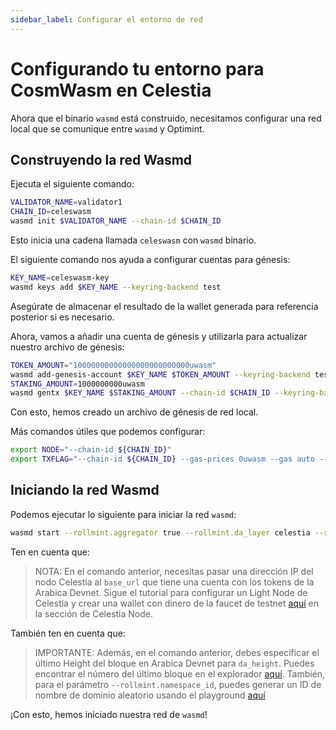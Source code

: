 ```yaml
---
sidebar_label: Configurar el entorno de red
---
```


# Configurando tu entorno para CosmWasm en Celestia

Ahora que el binario `wasmd` está construido, necesitamos configurar una red local que se comunique entre `wasmd` y Optimint.

## Construyendo la red Wasmd

Ejecuta el siguiente comando:

```sh
VALIDATOR_NAME=validator1
CHAIN_ID=celeswasm
wasmd init $VALIDATOR_NAME --chain-id $CHAIN_ID
```

Esto inicia una cadena llamada `celeswasm` con `wasmd` binario.

El siguiente comando nos ayuda a configurar cuentas para génesis:

```sh
KEY_NAME=celeswasm-key
wasmd keys add $KEY_NAME --keyring-backend test
```

Asegúrate de almacenar el resultado de la wallet generada para referencia posterior si es necesario.

Ahora, vamos a añadir una cuenta de génesis y utilizarla para actualizar nuestro archivo de génesis:

```sh
TOKEN_AMOUNT="10000000000000000000000000uwasm"
wasmd add-genesis-account $KEY_NAME $TOKEN_AMOUNT --keyring-backend test
STAKING_AMOUNT=1000000000uwasm
wasmd gentx $KEY_NAME $STAKING_AMOUNT --chain-id $CHAIN_ID --keyring-backend test
```

Con esto, hemos creado un archivo de génesis de red local.

Más comandos útiles que podemos configurar:

<!-- markdownlint-disable MD013 -->
```sh
export NODE="--chain-id ${CHAIN_ID}"
export TXFLAG="--chain-id ${CHAIN_ID} --gas-prices 0uwasm --gas auto --gas-adjustment 1.3"
```
<!-- markdownlint-enable MD013 -->

## Iniciando la red Wasmd

Podemos ejecutar lo siguiente para iniciar la red `wasmd`:

<!-- markdownlint-disable MD013 -->
```sh
wasmd start --rollmint.aggregator true --rollmint.da_layer celestia --rollmint.da_config='{"base_url":"http://XXX.XXX.XXX.XXX:26658","timeout":60000000000,"gas_limit":6000000}' --rollmint.namespace_id 000000000000FFFF --rollmint.da_start_height XXXXX
```
<!-- markdownlint-enable MD013 -->

Ten en cuenta que:

> NOTA: En el comando anterior, necesitas pasar una dirección IP del nodo Celestia al `base_url` que tiene una cuenta con los tokens de la Arabica Devnet. Sigue el tutorial para configurar un Light Node de Celestia y crear una wallet con dinero de la faucet de testnet [aquí](./node-tutorial.md) en la sección de Celestia Node.

También ten en cuenta que:

> IMPORTANTE: Además, en el comando anterior, debes especificar el último Height del bloque en Arabica Devnet para `da_height`. Puedes encontrar el número del último bloque en el explorador [aquí](https://explorer.celestia.observer/arabica). También, para el parámetro `--rollmint.namespace_id`, puedes generar un ID de nombre de dominio aleatorio usando el playground [aquí](https://go.dev/play/p/7ltvaj8lhRl)

¡Con esto, hemos iniciado nuestra red de `wasmd`!
